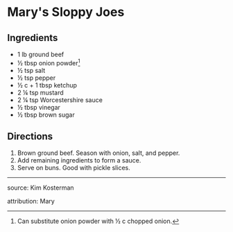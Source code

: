 # Mary's Sloppy Joes

## Ingredients

- 1 lb ground beef
- ½ tbsp onion powder[^1]
- ½ tsp salt
- ½ tsp pepper
- ½ c + 1 tbsp ketchup
- 2 ¼ tsp mustard
- 2 ¼ tsp Worcestershire sauce
- ½ tbsp vinegar
- ½ tbsp brown sugar

## Directions

1. Brown ground beef. Season with onion, salt, and pepper.
2. Add remaining ingredients to form a sauce.
3. Serve on buns. Good with pickle slices.

---

source: Kim Kosterman

attribution: Mary

[^1]: Can substitute onion powder with ½ c chopped onion.